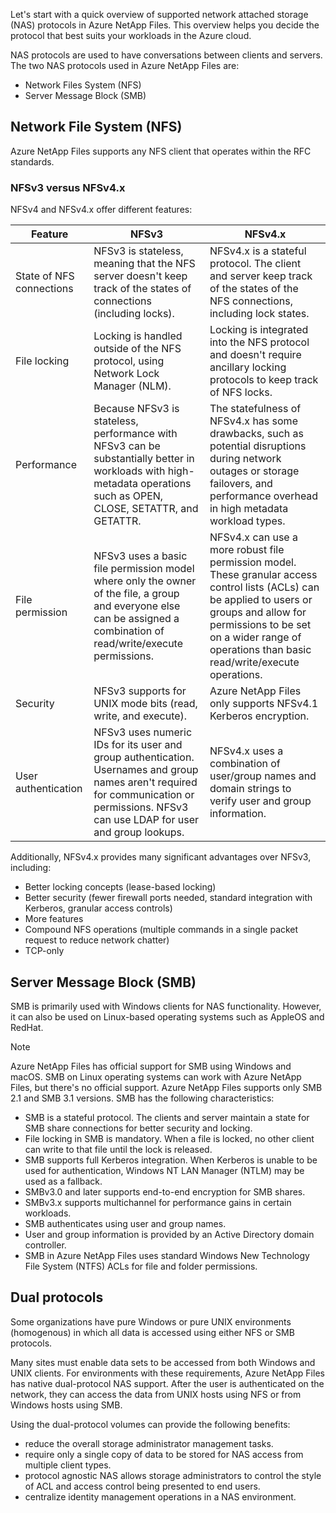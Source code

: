 Let's start with a quick overview of supported network attached storage (NAS) protocols in Azure NetApp Files. This overview helps you decide the protocol that best suits your workloads in the Azure cloud.

NAS protocols are used to have conversations between clients and servers. The two NAS protocols used in Azure NetApp Files are:
- Network Files System (NFS)
- Server Message Block (SMB)

## Network File System (NFS)

Azure NetApp Files supports any NFS client that operates within the RFC standards.

### NFSv3 versus NFSv4.x

NFSv4 and NFSv4.x offer different features:

| Feature | NFSv3 | NFSv4.x |
| --- | ----- | ------ |
| State of NFS connections | NFSv3 is stateless, meaning that the NFS server doesn't keep track of the states of connections (including locks). | NFSv4.x is a stateful protocol. The client and server keep track of the states of the NFS connections, including lock states. |
| File locking | Locking is handled outside of the NFS protocol, using Network Lock Manager (NLM). | Locking is integrated into the NFS protocol and doesn't require ancillary locking protocols to keep track of NFS locks. |
| Performance | Because NFSv3 is stateless, performance with NFSv3 can be substantially better in workloads with high-metadata operations such as OPEN, CLOSE, SETATTR, and GETATTR. | The statefulness of NFSv4.x has some drawbacks, such as potential disruptions during network outages or storage failovers, and performance overhead in high metadata workload types.|
| File permission | NFSv3 uses a basic file permission model where only the owner of the file, a group and everyone else can be assigned a combination of read/write/execute permissions. |NFSv4.x can use a more robust file permission model. These granular access control lists (ACLs) can be applied to users or groups and allow for permissions to be set on a wider range of operations than basic read/write/execute operations. |
| Security | NFSv3 supports for UNIX mode bits (read, write, and execute). | Azure NetApp Files only supports NFSv4.1 Kerberos encryption. | NFSv4.x doesn't use ancillary protocols. Kerberos is applied to the entire NFS conversation when in use. |
| User authentication | NFSv3 uses numeric IDs for its user and group authentication. Usernames and group names aren't required for communication or permissions. NFSv3 can use LDAP for user and group lookups. | NFSv4.x uses a combination of user/group names and domain strings to verify user and group information. |

Additionally, NFSv4.x provides many significant advantages over NFSv3, including:

- Better locking concepts (lease-based locking)
- Better security (fewer firewall ports needed, standard integration with Kerberos, granular access controls)
- More features
- Compound NFS operations (multiple commands in a single packet request to reduce network chatter)
- TCP-only

## Server Message Block (SMB)

SMB is primarily used with Windows clients for NAS functionality. However, it can also be used on Linux-based operating systems such as AppleOS and RedHat.

>[!NOTE]
> Azure NetApp Files has official support for SMB using Windows and macOS. SMB on Linux operating systems can work with Azure NetApp Files, but there's no official support. Azure NetApp Files supports only SMB 2.1 and SMB 3.1 versions.
SMB has the following characteristics:

- SMB is a stateful protocol. The clients and server maintain a state for SMB share connections for better security and locking.
- File locking in SMB is mandatory. When a file is locked, no other client can write to that file until the lock is released.
- SMB supports full Kerberos integration. When Kerberos is unable to be used for authentication, Windows NT LAN Manager (NTLM) may be used as a fallback.
- SMBv3.0 and later supports end-to-end encryption for SMB shares.
- SMBv3.x supports multichannel for performance gains in certain workloads.
- SMB authenticates using user and group names.
- User and group information is provided by an Active Directory domain controller.
- SMB in Azure NetApp Files uses standard Windows New Technology File System (NTFS) ACLs for file and folder permissions.

## Dual protocols

Some organizations have pure Windows or pure UNIX environments (homogenous) in which all data is accessed using either NFS or SMB protocols. 

Many sites must enable data sets to be accessed from both Windows and UNIX clients. For environments with these requirements, Azure NetApp Files has native dual-protocol NAS support. After the user is authenticated on the network, they can access the data from UNIX hosts using NFS or from Windows hosts using SMB.

Using the dual-protocol volumes can provide the following benefits:
- reduce the overall storage administrator management tasks.
- require only a single copy of data to be stored for NAS access from multiple client types.
- protocol agnostic NAS allows storage administrators to control the style of ACL and access control being presented to end users.
- centralize identity management operations in a NAS environment.

